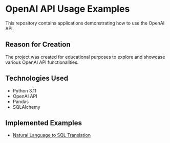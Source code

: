# OpenAI API Usage Examples

This repository contains applications demonstrating how to use the OpenAI API.

## Reason for Creation

The project was created for educational purposes to explore and showcase various OpenAI API functionalities.

## Technologies Used

- Python 3.11
- OpenAI API
- Pandas
- SQLAlchemy

## Implemented Examples

* [Natural Language to SQL Translation](nl-to-sql)

